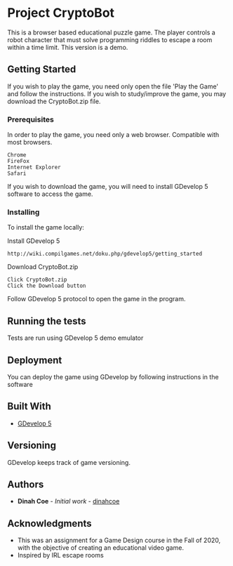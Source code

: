 # Project CryptoBot

This is a browser based educational puzzle game. The player controls a robot character that must solve programming riddles to escape a room within a time limit.
This version is a demo.

## Getting Started

If you wish to play the game, you need only open the file 'Play the Game' and follow the instructions.
If you wish to study/improve the game, you may download the CryptoBot.zip file.

### Prerequisites

In order to play the game, you need only a web browser. Compatible with most browsers.

```
Chrome
FireFox
Internet Explorer
Safari
```

If you wish to download the game, you will need to install GDevelop 5 software to access the game.


### Installing

To install the game locally:

Install GDevelop 5

```
http://wiki.compilgames.net/doku.php/gdevelop5/getting_started
```

Download CryptoBot.zip

```
Click CryptoBot.zip
Click the Download button
```

Follow GDevelop 5 protocol to open the game in the program.

## Running the tests

Tests are run using GDevelop 5 demo emulator

## Deployment

You can deploy the game using GDevelop by following instructions in the software

## Built With

* [GDevelop 5](http://wiki.compilgames.net/doku.php/gdevelop5/getting_started)

## Versioning

GDevelop keeps track of game versioning.

## Authors

* **Dinah Coe** - *Initial work* - [dinahcoe](https://github.com/dinahcoe)

## Acknowledgments

* This was an assignment for a Game Design course in the Fall of 2020, with the objective of creating an educational video game.
* Inspired by IRL escape rooms
